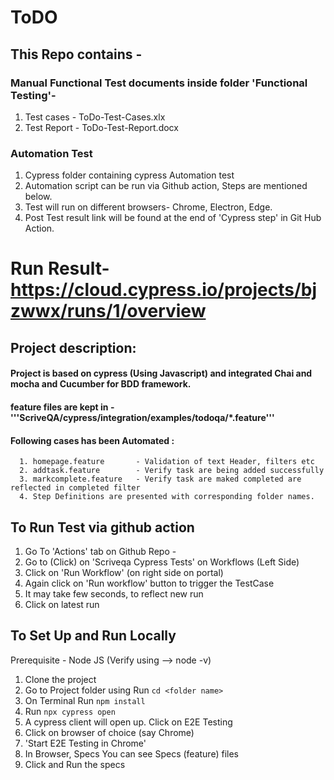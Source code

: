 # ToDO 


## This Repo contains - 
### Manual Functional Test documents inside folder 'Functional Testing'-
  1. Test cases  - ToDo-Test-Cases.xlx 
  2. Test Report - ToDo-Test-Report.docx
  
### Automation Test
  1. Cypress folder containing cypress Automation test
  2. Automation script can be run via Github action, Steps are mentioned below. 
  3. Test will run on different browsers- Chrome, Electron, Edge.
  4. Post Test result link will be found at the end of 'Cypress step' in Git Hub Action.
      
# Run Result- https://cloud.cypress.io/projects/bjzwwx/runs/1/overview

## Project description:
  #### Project is based on cypress (Using Javascript) and integrated Chai and mocha and Cucumber for BDD framework.
  #### feature files are kept in - '''ScriveQA/cypress/integration/examples/todoqa/*.feature'''
  #### Following cases has been Automated :
      1. homepage.feature       - Validation of text Header, filters etc
      2. addtask.feature        - Verify task are being added successfully
      3. markcomplete.feature   - Verify task are maked completed are reflected in completed filter
      4. Step Definitions are presented with corresponding folder names.
  
## To Run Test via github action
1. Go To 'Actions' tab on Github Repo -
2. Go to (Click) on 'Scriveqa Cypress Tests' on Workflows (Left Side)
3. Click on 'Run Workflow' (on right side on portal)
4. Again click on 'Run workflow' button to trigger the TestCase
5. It may take few seconds, to reflect new run
6. Click on latest run

## To Set Up and Run Locally 
   Prerequisite - Node JS (Verify using --> node -v)

1. Clone the project
2. Go to Project folder using
   Run ```cd <folder name>```
3. On Terminal 
   Run ```npm install```
4. Run ```npx cypress open```
5. A cypress client will open up. Click on E2E Testing
6. Click on browser of choice (say Chrome)
7. 'Start E2E Testing in Chrome'
8. In Browser, Specs You can see Specs (feature) files
9. Click and Run the specs
